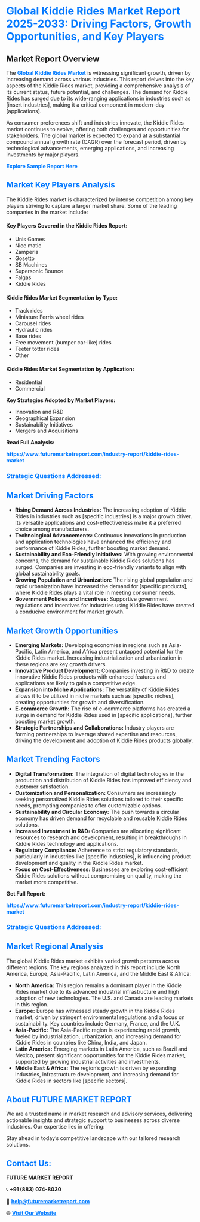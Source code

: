 <h1 style="color: #007BFF;">Global Kiddie Rides Market Report 2025-2033: Driving Factors, Growth Opportunities, and Key Players</h1>

<section id="overview">
<h2>Market Report Overview</h2>
<p>The <a href="https://www.futuremarketreport.com/industry-report/kiddie-rides-market" style="color: #007BFF; text-decoration: none;"><strong>Global Kiddie Rides Market</strong></a> is witnessing significant growth, driven by increasing demand across various industries. This report delves into the key aspects of the Kiddie Rides market, providing a comprehensive analysis of its current status, future potential, and challenges. The demand for Kiddie Rides has surged due to its wide-ranging applications in industries such as [insert industries], making it a critical component in modern-day [applications].</p>
<p>As consumer preferences shift and industries innovate, the Kiddie Rides market continues to evolve, offering both challenges and opportunities for stakeholders. The global market is expected to expand at a substantial compound annual growth rate (CAGR) over the forecast period, driven by technological advancements, emerging applications, and increasing investments by major players.</p>
</section>

<section id="overview">
<p><a href="https://www.futuremarketreport.com/request-sample/reportId=44190" style="color: #007BFF; text-decoration: none;"><strong>Explore Sample Report Here</strong></a></p>
</section>

<section id="key-players">
<h2 style="color: #007BFF;">Market Key Players Analysis</h2>
<p>The Kiddie Rides market is characterized by intense competition among key players striving to capture a larger market share. Some of the leading companies in the market include:</p>
<h4>Key Players Covered in the Kiddie Rides Report:</h4>
<ul><li>Unis Games</li><li>Nice matic</li><li>Zamperla</li><li>Gosetto</li><li>SB Machines</li><li>Supersonic Bounce</li><li>Falgas</li><li>Kiddie Rides</li></ul>
<h4>Kiddie Rides Market Segmentation by Type:</h4>
<ul><li>Track rides</li><li>Miniature Ferris wheel rides</li><li>Carousel rides</li><li>Hydraulic rides</li><li>Base rides</li><li>Free movement (bumper car-like) rides</li><li>Teeter totter rides</li><li>Other</li></ul>

<h4>Kiddie Rides Market Segmentation by Application:</h4>
<ul><li>Residential</li><li>Commercial</li></ul>
<p><strong>Key Strategies Adopted by Market Players:</strong></p>
<ul>
<li>Innovation and R&D</li>
<li>Geographical Expansion</li>
<li>Sustainability Initiatives</li>
<li>Mergers and Acquisitions</li>
</ul>
</section>

<section>
<p><strong>Read Full Analysis: </strong></p><a href="https://www.futuremarketreport.com/industry-report/kiddie-rides-market" style="color: #007BFF; text-decoration: none;"><strong>https://www.futuremarketreport.com/industry-report/kiddie-rides-market</strong></a>
<h3 style="color: #007BFF;">Strategic Questions Addressed:</h3>
</section>

<section id="driving-factors">
<h2 style="color: #007BFF;">Market Driving Factors</h2>
<ul>
<li><strong>Rising Demand Across Industries:</strong> The increasing adoption of Kiddie Rides in industries such as [specific industries] is a major growth driver. Its versatile applications and cost-effectiveness make it a preferred choice among manufacturers.</li>
<li><strong>Technological Advancements:</strong> Continuous innovations in production and application technologies have enhanced the efficiency and performance of Kiddie Rides, further boosting market demand.</li>
<li><strong>Sustainability and Eco-Friendly Initiatives:</strong> With growing environmental concerns, the demand for sustainable Kiddie Rides solutions has surged. Companies are investing in eco-friendly variants to align with global sustainability goals.</li>
<li><strong>Growing Population and Urbanization:</strong> The rising global population and rapid urbanization have increased the demand for [specific products], where Kiddie Rides plays a vital role in meeting consumer needs.</li>
<li><strong>Government Policies and Incentives:</strong> Supportive government regulations and incentives for industries using Kiddie Rides have created a conducive environment for market growth.</li>
</ul>
</section>

<section id="growth-opportunities">
<h2 style="color: #007BFF;">Market Growth Opportunities</h2>
<ul>
<li><strong>Emerging Markets:</strong> Developing economies in regions such as Asia-Pacific, Latin America, and Africa present untapped potential for the Kiddie Rides market. Increasing industrialization and urbanization in these regions are key growth drivers.</li>
<li><strong>Innovative Product Development:</strong> Companies investing in R&D to create innovative Kiddie Rides products with enhanced features and applications are likely to gain a competitive edge.</li>
<li><strong>Expansion into Niche Applications:</strong> The versatility of Kiddie Rides allows it to be utilized in niche markets such as [specific niches], creating opportunities for growth and diversification.</li>
<li><strong>E-commerce Growth:</strong> The rise of e-commerce platforms has created a surge in demand for Kiddie Rides used in [specific applications], further boosting market growth.</li>
<li><strong>Strategic Partnerships and Collaborations:</strong> Industry players are forming partnerships to leverage shared expertise and resources, driving the development and adoption of Kiddie Rides products globally.</li>
</ul>
</section>

<section id="trending-factors">
<h2 style="color: #007BFF;">Market Trending Factors</h2>
<ul>
<li><strong>Digital Transformation:</strong> The integration of digital technologies in the production and distribution of Kiddie Rides has improved efficiency and customer satisfaction.</li>
<li><strong>Customization and Personalization:</strong> Consumers are increasingly seeking personalized Kiddie Rides solutions tailored to their specific needs, prompting companies to offer customizable options.</li>
<li><strong>Sustainability and Circular Economy:</strong> The push towards a circular economy has driven demand for recyclable and reusable Kiddie Rides solutions.</li>
<li><strong>Increased Investment in R&D:</strong> Companies are allocating significant resources to research and development, resulting in breakthroughs in Kiddie Rides technology and applications.</li>
<li><strong>Regulatory Compliance:</strong> Adherence to strict regulatory standards, particularly in industries like [specific industries], is influencing product development and quality in the Kiddie Rides market.</li>
<li><strong>Focus on Cost-Effectiveness:</strong> Businesses are exploring cost-efficient Kiddie Rides solutions without compromising on quality, making the market more competitive.</li>
</ul>
</section>

<section>
<p><strong>Get Full Report: </strong></p><a href="https://www.futuremarketreport.com/industry-report/kiddie-rides-market" style="color: #007BFF; text-decoration: none;"><strong>https://www.futuremarketreport.com/industry-report/kiddie-rides-market</strong></a>
<h3 style="color: #007BFF;">Strategic Questions Addressed:</h3>
</section>


<section id="regional-analysis">
<h2 style="color: #007BFF;">Market Regional Analysis</h2>
<p>The global Kiddie Rides market exhibits varied growth patterns across different regions. The key regions analyzed in this report include North America, Europe, Asia-Pacific, Latin America, and the Middle East & Africa:</p>
<ul>
<li><strong>North America:</strong> This region remains a dominant player in the Kiddie Rides market due to its advanced industrial infrastructure and high adoption of new technologies. The U.S. and Canada are leading markets in this region.</li>
<li><strong>Europe:</strong> Europe has witnessed steady growth in the Kiddie Rides market, driven by stringent environmental regulations and a focus on sustainability. Key countries include Germany, France, and the U.K.</li>
<li><strong>Asia-Pacific:</strong> The Asia-Pacific region is experiencing rapid growth, fueled by industrialization, urbanization, and increasing demand for Kiddie Rides in countries like China, India, and Japan.</li>
<li><strong>Latin America:</strong> Emerging markets in Latin America, such as Brazil and Mexico, present significant opportunities for the Kiddie Rides market, supported by growing industrial activities and investments.</li>
<li><strong>Middle East & Africa:</strong> The region’s growth is driven by expanding industries, infrastructure development, and increasing demand for Kiddie Rides in sectors like [specific sectors].</li>
</ul>
</section>

<footer>
<h2 style="color: #007BFF;">About FUTURE MARKET REPORT</h2>
<p>We are a trusted name in market research and advisory services, delivering actionable insights and strategic support to businesses across diverse industries. Our expertise lies in offering:</p>

<p>Stay ahead in today’s competitive landscape with our tailored research solutions.</p>

<h2 style="color: #007BFF;">Contact Us:</h2>
<p><strong>FUTURE MARKET REPORT</strong></p>
<p>📞 <strong>+91 (883) 074-8030</strong></p>
<p>📧 <strong><a href="mailto:help@futuremarketreport.com" style="color: #007BFF;">help@futuremarketreport.com</a></strong></p>
<p>🌐 <strong><a href="https://www.futuremarketreport.com/" style="color: #007BFF;">Visit Our Website</a></strong></p>
</footer>